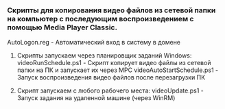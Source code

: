 <h3> Скрипты для копирования видео файлов из сетевой папки на компьютер с последующим воспроизведением с помощью Media Player Classic.</h3>

AutoLogon.reg - Автоматический вход в систему в домене

1. Скрипты запускаем через планировщик заданий Windows:
videoRunSchedule.ps1 - Скрипт копирует видео файлы из сетевой папки на ПК и запускает их через MPC
videoAutoStartSchedule.ps1 - Запуск воспроизведения видео файлов после перезагрузки ПК
    
2. Скрипт запускаем с любого рабочего места:
videoUpdate.ps1 - Запуск задания на удаленной машине (через WinRM)

